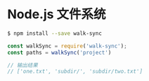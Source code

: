 # Node.js 文件系统

```sh
$ npm install --save walk-sync

```
```js
const walkSync = require('walk-sync'); 
const paths = walkSync('project')

// 输出结果
// ['one.txt', 'subdir/', 'subdir/two.txt']
```